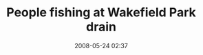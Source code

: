 ---
title: "People fishing at Wakefield Park drain"
picture: "/assets/camera-roll/2008/2008-05-24-people-fishing-at-wakefield-park-drain/recon-2-005.jpg"
date: 2008-05-24 02:37
layout: picture
location:
  - Wakefield Park
thumbnail: "/assets/camera-roll/2008/2008-05-24-people-fishing-at-wakefield-park-drain/recon-2-005-thumbnail.jpg"
tags:
  - Recon 2
  - Wakefield Park
  - drain
  - fishing
  - outfall
  - trail
  - photograph
  - urban exploration
  - Maplewood
---